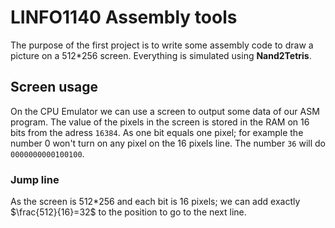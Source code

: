 # LINFO1140 Assembly tools
The purpose of the first project is to write some assembly code to draw a picture on a 512*256 screen. Everything is simulated using **Nand2Tetris**. 

## Screen usage

On the CPU Emulator we can use a screen to output some data of our ASM program. The value of the pixels in the screen is stored in the RAM on 16 bits from the adress `16384`. As one bit equals one pixel; for example the number 0 won't turn on any pixel on the 16 pixels line. The number `36` will do `0000000000100100`.

### Jump line

As the screen is 512*256 and each bit is 16 pixels; we can add exactly $\frac{512}{16}=32$ to the position to go to the next line.

